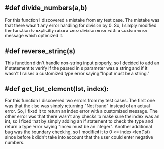 #def divide_numbers(a,b)
---
  For this function I discovered a mistake from my test case. The mistake was that there wasn't any error handling for division by 0. So, I simply modified the function to explicitly raise a zero division error with a custom error message which optimized it.

#def reverse_string(s)
---
  This function didn't handle non-string input properly, so I decided to add an if statement to verify if the passed in s parameter was a string and if it wasn't I raised a customized type error saying "Input must be a string."


#def get_list_element(lst, index):
---
  For this function I discovered two errors from my test cases. The first one was that the else was simply returning "Not found" instead of an actual error. So, I fixed it to return an index error with a customized message. The other error was that there wasn't any checks to make sure the index was an int, so I fixed that by simply adding an if statement to check the type and return a type error saying "Index must be an integer". Another additional bug was the boundary checking, so I modified it to 0 <= index <len(1st) since before it didn't take into account that the user could enter negative numbers.
  




